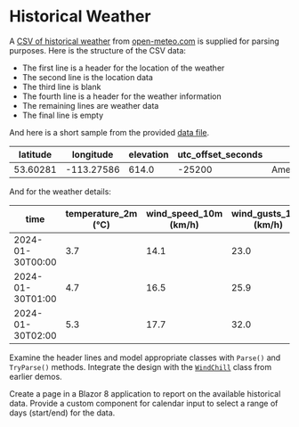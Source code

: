# Historical Weather

A [CSV of historical weather](./HistoricalWeather/open-meteo-53.60N113.28W614m.csv) from [open-meteo.com](https://open-meteo.com/en/docs/historical-weather-api/#hourly=temperature_2m,wind_speed_10m,wind_gusts_10m&timezone=auto) is supplied for parsing purposes. Here is the structure of the CSV data:

- The first line is a header for the location of the weather
- The second line is the location data
- The third line is blank
- The fourth line is a header for the weather information
- The remaining lines are weather data
- The final line is empty

And here is a short sample from the provided [data file](./HistoricalWeather/open-meteo-53.60N113.28W614m.csv).

| latitude | longitude  | elevation | utc_offset_seconds | timezone         | timezone_abbreviation |
|----------|------------|-----------|--------------------|------------------|-----------------------|
| 53.60281 | -113.27586 | 614.0     | -25200             | America/Edmonton | MST                   |

And for the weather details:

| time             | temperature_2m (°C) | wind_speed_10m (km/h) | wind_gusts_10m (km/h) |
|------------------|---------------------|-----------------------|-----------------------|
| 2024-01-30T00:00 | 3.7                 | 14.1                  | 23.0                  |
| 2024-01-30T01:00 | 4.7                 | 16.5                  | 25.9                  |
| 2024-01-30T02:00 | 5.3                 | 17.7                  | 32.0                  |


Examine the header lines and model appropriate classes with `Parse()` and `TryParse()` methods. Integrate the design with the [`WindChill`](./Code/WindChill.cs) class from earlier demos.

Create a page in a Blazor 8 application to report on the available historical data. Provide a custom component for calendar input to select a range of days (start/end) for the data.
